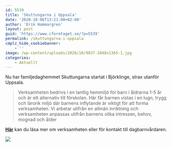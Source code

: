 ```yaml
---
id: 5539
title: 'Skuttungarna i Uppsala'
date: '2020-10-06T13:21:00+02:00'
author: 'Erik Hammargren'
layout: post
guid: 'https://www.cforetaget.se/?p=5539'
permalink: /skuttungarna-i-uppsala
cmplz_hide_cookiebanner:
    - ''
image: /wp-content/uploads/2020/10/9037-2048x1365-1.jpg
categories:
    - Aktuellt
---
```


Nu har familjedaghemmet Skuttungarna startat i Björklinge, strax utanför Uppsala.

> Verksamheten bedrivs i en lantlig hemmiljö för barn i åldrarna 1-5 år och är ett alternativ till förskolan. Här får barnen vistas i en lugn, trygg och lärorik miljö där barnens inflytande är viktigt för att forma verksamheten. Vi arbetar utifrån en allmän inriktning och verksamheten anpassas utifrån barnens olika intressen, behov, mognad och ålder

**[Här](http://skuttungarna.xn--dagbarnvrdare-wfb.se/)** kan du läsa mer om verksamheten eller för kontakt till dagbarnvårdaren.

[![](https://www.cforetaget.se/wp-content/uploads/2020/10/9037-2048x1365-1.jpg)](https://www.cforetaget.se/wp-content/uploads/2020/10/9037-2048x1365-1.jpg)